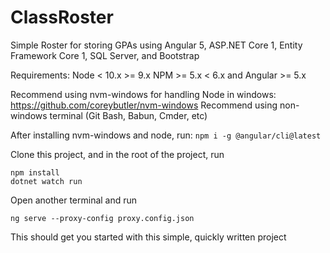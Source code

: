 # ClassRoster
Simple Roster for storing GPAs using Angular 5, ASP.NET Core 1, Entity Framework Core 1, SQL Server, and Bootstrap

Requirements:
Node < 10.x >= 9.x
NPM >= 5.x < 6.x
and Angular >= 5.x

Recommend using nvm-windows for handling Node in windows: https://github.com/coreybutler/nvm-windows
Recommend using non-windows terminal (Git Bash, Babun, Cmder, etc)

After installing nvm-windows and node, run:
```npm i -g @angular/cli@latest```

Clone this project, and in the root of the project, run
```
npm install
dotnet watch run
```

Open another terminal and run
```
ng serve --proxy-config proxy.config.json
```

This should get you started with this simple, quickly written project
